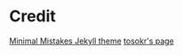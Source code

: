 # Credit

[Minimal Mistakes Jekyll theme](https://mmistakes.github.io/minimal-mistakes/)
[tosokr's page](https://github.com/tosokr/tosokr.github.io)

